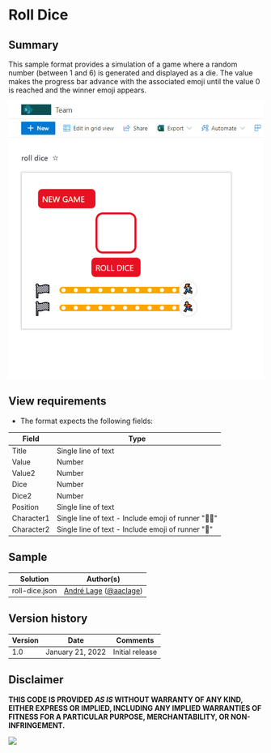 # Roll Dice

## Summary
This sample format provides a simulation of a game where a random number (between 1 and 6) is generated and displayed as a die. The value makes the progress bar advance with the associated emoji until the value 0 is reached and the winner emoji appears.

![screenshot of the sample](./assets/screenshot.gif)

## View requirements
- The format expects the following fields:

Field |Type
--------|---------
Title | Single line of text 
Value | Number
Value2 | Number
Dice | Number
Dice2 | Number
Position | Single line of text 
Character1 | Single line of text - Include emoji of runner "🏃‍♀️"
Character2 | Single line of text - Include emoji of runner "🏃"

## Sample

Solution|Author(s)
--------|---------
roll-dice.json | [André Lage](https://github.com/aaclage) ([@aaclage](https://twitter.com/aaclage))

## Version history

Version|Date|Comments
-------|----|--------
1.0|January 21, 2022|Initial release


## Disclaimer
**THIS CODE IS PROVIDED *AS IS* WITHOUT WARRANTY OF ANY KIND, EITHER EXPRESS OR IMPLIED, INCLUDING ANY IMPLIED WARRANTIES OF FITNESS FOR A PARTICULAR PURPOSE, MERCHANTABILITY, OR NON-INFRINGEMENT.**

<img src="https://pnptelemetry.azurewebsites.net/list-formatting/view-samples/roll-dice" />
